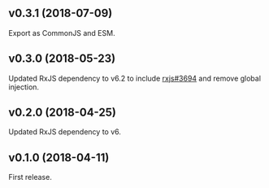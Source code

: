 ## v0.3.1 (2018-07-09)

Export as CommonJS and ESM.

## v0.3.0 (2018-05-23)

Updated RxJS dependency to v6.2 to include [rxjs#3694](https://github.com/ReactiveX/rxjs/pull/3694) and remove global injection.

## v0.2.0 (2018-04-25)

Updated RxJS dependency to v6.

## v0.1.0 (2018-04-11)

First release.
